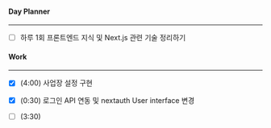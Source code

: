 
#### Day Planner
---
- [ ] 하루 1회 프론트엔드 지식 및 Next.js 관련 기술 정리하기


#### Work
---
- [x] (4:00) 사업장 설정 구현
- [x] (0:30) 로그인 API 연동 및 nextauth User interface 변경
- [ ] (3:30)

